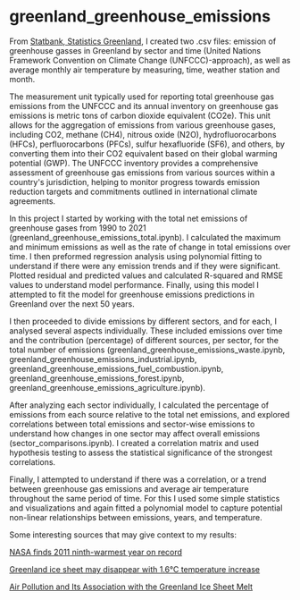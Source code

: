 # greenland_greenhouse_emissions

From [Statbank, Statistics Greenland](https://bank.stat.gl/pxweb/en/Greenland/), I created two .csv files: emission of greenhouse gasses in Greenland by sector and time (United Nations Framework Convention on Climate Change (UNFCCC)-approach), as well as average monthly air temperature by measuring, time, weather station and month.

The measurement unit typically used for reporting total greenhouse gas emissions from the UNFCCC and its annual inventory on greenhouse gas emissions is metric tons of carbon dioxide equivalent (CO2e). This unit allows for the aggregation of emissions from various greenhouse gases, including CO2, methane (CH4), nitrous oxide (N2O), hydrofluorocarbons (HFCs), perfluorocarbons (PFCs), sulfur hexafluoride (SF6), and others, by converting them into their CO2 equivalent based on their global warming potential (GWP).
The UNFCCC inventory provides a comprehensive assessment of greenhouse gas emissions from various sources within a country's jurisdiction, helping to monitor progress towards emission reduction targets and commitments outlined in international climate agreements.

In this project I started by working with the total net emissions of greenhouse gases from 1990 to 2021 (greenland_greenhouse_emissions_total.ipynb). I calculated the maximum and minimum emissions as well as the rate of change in total emissions over time. I then preformed regression analysis using polynomial fitting to understand if there were any emission trends and if they were significant. Plotted residual and predicted values and calculated R-squared and RMSE values to understand model performance. 
Finally, using this model I attempted to fit the model for greenhouse emissions predictions in Greenland over the next 50 years.

I then proceeded to divide emissions by different sectors, and for each, I analysed several aspects individually. These included emissions over time and the contribution (percentage) of different sources, per sector, for the total number of emissions (greenland_greenhouse_emissions_waste.ipynb, greenland_greenhouse_emissions_industrial.ipynb, greenland_greenhouse_emissions_fuel_combustion.ipynb, greenland_greenhouse_emissions_forest.ipynb, greenland_greenhouse_emissions_agriculture.ipynb).

After analyzing each sector individually, I calculated the percentage of emissions from each source relative to the total net emissions, and explored correlations between total emissions and sector-wise emissions to understand how changes in one sector may affect overall emissions (sector_comparisons.ipynb). I created a correlation matrix and used hypothesis testing to assess the statistical significance of the strongest correlations.

Finally, I attempted to understand if there was a correlation, or a trend between greenhouse gas emissions and average air temperature throughout the same period of time. For this I used some simple statistics and visualizations and again fitted a polynomial model to  capture potential non-linear relationships between emissions, years, and temperature.


Some interesting sources that may give context to my results:

[NASA finds 2011 ninth-warmest year on record](https://climate.nasa.gov/news/668/nasa-finds-2011-ninth-warmest-year-on-record/)

[Greenland ice sheet may disappear with 1.6°C temperature increase](https://www.airclim.org/acidnews/greenland-ice-sheet-may-disappear-16%C2%B0c-temperature-increase)

[Air Pollution and Its Association with the Greenland Ice Sheet Melt](https://www.mdpi.com/2071-1050/13/1/65)

